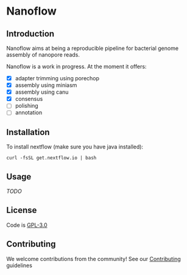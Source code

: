 # Nanoflow

## Introduction

Nanoflow aims at being a reproducible pipeline for bacterial genome assembly
of nanopore reads.

Nanoflow is a work in progress. At the moment it offers:

- [x] adapter trimming using porechop
- [x] assembly using miniasm
- [x] assembly using canu
- [x] consensus
- [ ] polishing
- [ ] annotation

## Installation

To install nextflow (make sure you have java installed):

```shell
curl -fsSL get.nextflow.io | bash
```

## Usage

*TODO*

## License

Code is [GPL-3.0](LICENSE)

## Contributing

We welcome contributions from the community! See our
[Contributing](CONTRIBUTING.md) guidelines
